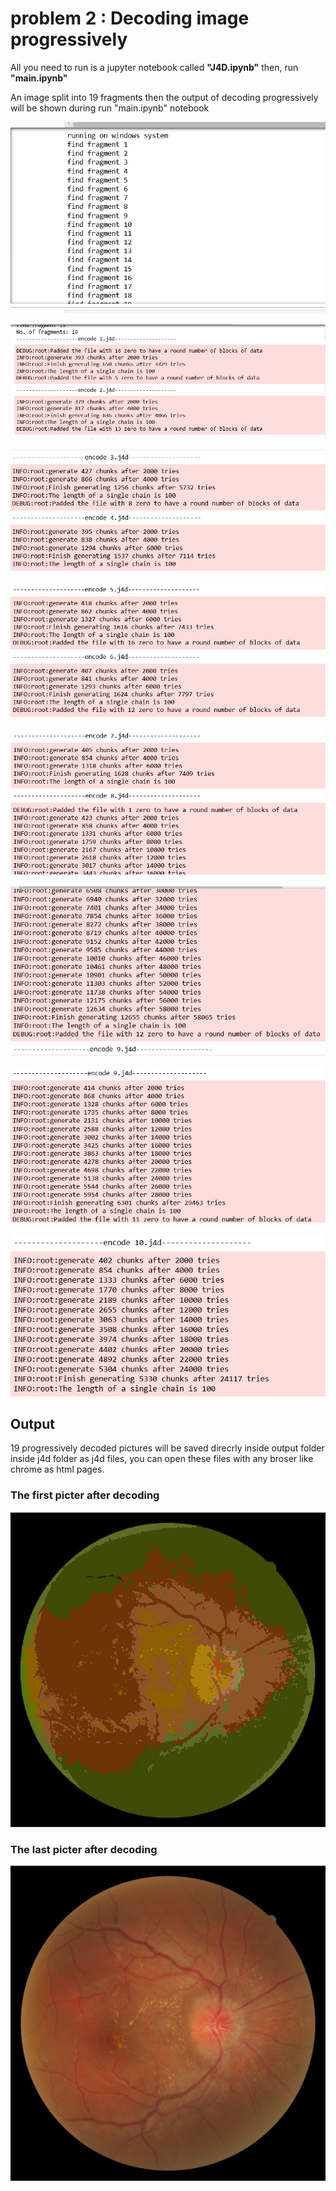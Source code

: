 # problem 2 :  Decoding image progressively 

All you need to run is a jupyter notebook called **"J4D.ipynb"** then, run **"main.ipynb"** 

An image split into 19 fragments then the output of decoding progressively will be shown during run "main.ipynb" notebook

![](Main_screenshots/fragments.png)

![](Main_screenshots/chuncks1.png)

![](Main_screenshots/chuncks2.png)

![](Main_screenshots/chuncks3.png)

![](Main_screenshots/chuncks4.png)

![](Main_screenshots/chuncks5.png)

![](Main_screenshots/chuncks6.png)

![](Main_screenshots/chuncks7.png)

## Output
19 progressively decoded pictures will be saved direcrly inside output folder inside j4d folder as j4d files, you can open these files with any broser like chrome as html pages. 
 
### The first picter after decoding
![](Main_screenshots/decoding_img_progressively.png)

### The last picter after decoding
![](Main_screenshots/temp.jpg)
